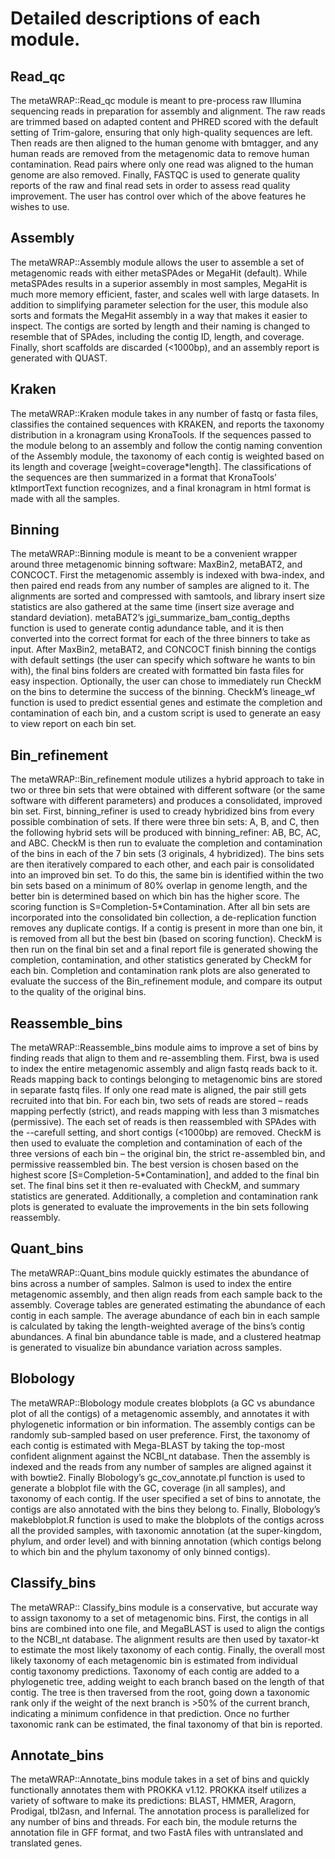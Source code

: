 # Detailed descriptions of each module.

  ## Read_qc
  The metaWRAP::Read_qc module is meant to pre-process raw Illumina sequencing reads in preparation for assembly and alignment. The raw reads are trimmed based on adapted content and PHRED scored with the default setting of Trim-galore, ensuring that only high-quality sequences are left. Then reads are then aligned to the human genome with bmtagger, and any human reads are removed from the metagenomic data to remove human contamination. Read pairs where only one read was aligned to the human genome are also removed. Finally, FASTQC is used to generate quality reports of the raw and final read sets in order to assess read quality improvement. The user has control over which of the above features he wishes to use. 
	
  ## Assembly
  The metaWRAP::Assembly module allows the user to assemble a set of metagenomic reads with either metaSPAdes or MegaHit (default). While metaSPAdes results in a superior assembly in most samples, MegaHit is much more memory efficient, faster, and scales well with large datasets.  In addition to simplifying parameter selection for the user, this module also sorts and formats the MegaHit assembly in a way that makes it easier to inspect. The contigs are sorted by length and their naming is changed to resemble that of SPAdes, including the contig ID, length, and coverage. Finally, short scaffolds are discarded (<1000bp), and an assembly report is generated with QUAST. 
	
  ## Kraken
  The metaWRAP::Kraken module takes in any number of fastq or fasta files, classifies the contained sequences with KRAKEN, and reports the taxonomy distribution in a kronagram using KronaTools. If the sequences passed to the module belong to an assembly and follow the contig naming convention of the Assembly module, the taxonomy of each contig is weighted based on its length and coverage [weight=coverage*length]. The classifications of the sequences are then summarized in a format that KronaTools’ ktImportText function recognizes, and a final kronagram in html format is made with all the samples.
	
  ## Binning
  The metaWRAP::Binning module is meant to be a convenient wrapper around three metagenomic binning software: MaxBin2, metaBAT2, and CONCOCT. First the metagenomic assembly is indexed with bwa-index, and then paired end reads from any number of samples are aligned to it. The alignments are sorted and compressed with samtools, and library insert size statistics are also gathered at the same time (insert size average and standard deviation). metaBAT2’s jgi_summarize_bam_contig_depths function is used to generate contig adundance table, and it is then converted into the correct format for each of the three binners to take as input. After MaxBin2, metaBAT2, and CONCOCT finish binning the contigs with default settings (the user can specify which software he wants to bin with), the final bins folders are created with formatted bin fasta files for easy inspection. Optionally, the user can chose to immediately run CheckM on the bins to determine the success of the binning. CheckM’s lineage_wf function is used to predict essential genes and estimate the completion and contamination of each bin, and a custom script is used to generate an easy to view report on each bin set. 
	
  ## Bin_refinement
  The metaWRAP::Bin_refinement module utilizes a hybrid approach to take in two or three bin sets that were obtained with different software (or the same software with different parameters) and produces a consolidated, improved bin set. First, binning_refiner is used to cready hybridized bins from every possible combination of sets. If there were three bin sets: A, B, and C, then the following hybrid sets will be produced with binning_refiner: AB, BC, AC, and ABC. CheckM is then run to evaluate the completion and contamination of the bins in each of the 7 bin sets (3 originals, 4 hybridized). The bins sets are then iteratively compared to each other, and each pair is consolidated into an improved bin set. To do this, the same bin is identified within the two bin sets based on a minimum of 80% overlap in genome length, and the better bin is determined based on which bin has the higher score. The scoring function is S=Completion-5*Contamination. After all bin sets are incorporated into the consolidated bin collection, a de-replication function removes any duplicate contigs. If a contig is present in more than one bin, it is removed from all but the best bin (based on scoring function). CheckM is then run on the final bin set and a final report file is generated showing the completion, contamination, and other statistics generated by CheckM for each bin. Completion and contamination rank plots are also generated to evaluate the success of the Bin_refinement module, and compare its output to the quality of the original bins.
	
  ## Reassemble_bins
  The metaWRAP::Reassemble_bins module aims to improve a set of bins by finding reads that align to them and re-assembling them. First, bwa is used to index the entire metagenomic assembly and align fastq reads back to it. Reads mapping back to contings belonging to metagenomic bins are stored in separate fastq files. If only one read mate is aligned, the pair still gets recruited into that bin. For each bin, two sets of reads are stored – reads mapping perfectly (strict), and reads mapping with less than 3 mismatches (permissive). The each set of reads is then reassembled with SPAdes with the --carefull setting, and short contigs (<1000bp) are removed. CheckM is then used to evaluate the completion and contamination of each of the three versions of each bin – the original bin, the strict re-assembled bin, and permissive reassembled bin. The best version is chosen based on the highest score [S=Completion-5*Contamination], and added to the final bin set. The final bins set it then re-evaluated with CheckM, and summary statistics are generated. Additionally, a completion and contamination rank plots is generated to evaluate the improvements in the bin sets following reassembly. 
	
  ## Quant_bins
  The metaWRAP::Quant_bins module quickly estimates the abundance of bins across a number of samples. Salmon is used to index the entire metagenomic assembly, and then align reads from each sample back to the assembly. Coverage tables are generated estimating the abundance of each contig in each sample. The average abundance of each bin in each sample is calculated by taking the length-weighted average of the bins’s contig abundances. A final bin abundance table is made, and a clustered heatmap is generated to visualize bin abundance variation across samples.
	
  ## Blobology
  The metaWRAP::Blobology module creates blobplots (a GC vs abundance plot of all the contigs) of a metagenomic assembly, and annotates it with phylogenetic information or bin information. The assembly contigs can be randomly sub-sampled based on user preference. 
First, the taxonomy of each contig is estimated with Mega-BLAST by taking the top-most confident alignment against the NCBI_nt database. Then the assembly is indexed and the reads from any number of samples are aligned against it with bowtie2. Finally Blobology’s gc_cov_annotate.pl function is used to generate a blobplot file with the GC, coverage (in all samples), and taxonomy of each contig. If the user specified a set of bins to annotate, the contigs are also annotated with the bins they belong to. Finally, Blobology’s makeblobplot.R function is used to make the blobplots of the contigs across all the provided samples, with taxonomic annotation (at the super-kingdom, phylum, and order level) and with binning annotation (which contigs belong to which bin and the phylum taxonomy of only binned contigs). 
	
  ## Classify_bins
  The metaWRAP:: Classify_bins module is a conservative, but accurate way to assign taxonomy to a set of metagenomic bins. First, the contigs in all bins are combined into one file, and MegaBLAST is used to align the contigs to the NCBI_nt database.  The alignment results are then used by taxator-kt to estimate the most likely taxonomy of each contig. Finally, the overall most likely taxonomy of each metagenomic bin is estimated from individual contig taxonomy predictions. Taxonomy of each contig are added to a phylogenetic tree, adding weight to each branch based on the length of that contig. The tree is then traversed from the root, going down a taxonomic rank only if the weight of the next branch is >50% of the current branch, indicating a minimum confidence in that prediction. Once no further taxonomic rank can be estimated, the final taxonomy of that bin is reported.

## Annotate_bins
The metaWRAP::Annotate_bins module takes in a set of bins and quickly functionally annotates them with PROKKA v1.12. PROKKA itself utilizes a variety of software to make its predictions: BLAST, HMMER, Aragorn, Prodigal, tbl2asn, and Infernal. The annotation process is parallelized for any number of bins and threads. For each bin, the module returns the annotation file in GFF format, and two FastA files with untranslated and translated genes.


